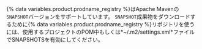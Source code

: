 {% data variables.product.prodname_registry %}はApache Mavenの`SNAPSHOT`バージョンをサポートしています。 `SNAPSHOT`成果物をダウンロードするために{% data variables.product.prodname_registry %}リポジトリを使うには、使用するプロジェクトのPOM中もしくは*~/.m2/settings.xml*ファイルでSNAPSHOTSを有効にしてください。
